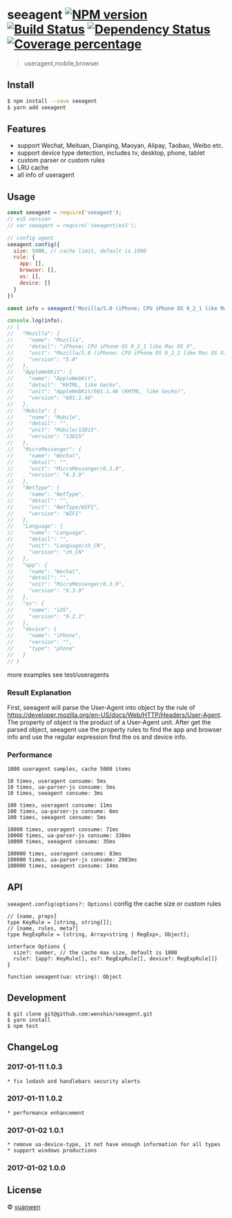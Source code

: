 # seeagent [![NPM version][npm-image]][npm-url] [![Build Status][travis-image]][travis-url] [![Dependency Status][daviddm-image]][daviddm-url] [![Coverage percentage][coveralls-image]][coveralls-url]
> useragent,mobile,browser


## Install

```sh
$ npm install --save seeagent
$ yarn add seeagent
```

## Features

* support Wechat, Meituan, Dianping, Maoyan, Alipay, Taobao, Weibo etc.
* support device type detection, includes tv, desktop, phone, tablet
* custom parser or custom rules
* LRU cache
* all info of useragent

## Usage

```js
const seeagent = require('seeagent');
// es5 version
// var seeagent = require('seeagent/es5');

// config agent
seeagent.config({
  size: 5000, // cache limit, default is 1000
  rule: {
    app: [],
    browser: [],
    os: [],
    device: []
  }
})

const info = seeagent('Mozilla/5.0 (iPhone; CPU iPhone OS 9_2_1 like Mac OS X) AppleWebKit/601.1.46 (KHTML, like Gecko) Mobile/13D15 MicroMessenger/6.3.9 NetType/WIFI Language/zh_CN');

console.log(info);
// {
//   "Mozilla": {
//     "name": "Mozilla",
//     "detail": "iPhone; CPU iPhone OS 9_2_1 like Mac OS X",
//     "unit": "Mozilla/5.0 (iPhone; CPU iPhone OS 9_2_1 like Mac OS X)",
//     "version": "5.0"
//   },
//   "AppleWebKit": {
//     "name": "AppleWebKit",
//     "detail": "KHTML, like Gecko",
//     "unit": "AppleWebKit/601.1.46 (KHTML, like Gecko)",
//     "version": "601.1.46"
//   },
//   "Mobile": {
//     "name": "Mobile",
//     "detail": "",
//     "unit": "Mobile/13D15",
//     "version": "13D15"
//   },
//   "MicroMessenger": {
//     "name": "Wechat",
//     "detail": "",
//     "unit": "MicroMessenger/6.3.9",
//     "version": "6.3.9"
//   },
//   "NetType": {
//     "name": "NetType",
//     "detail": "",
//     "unit": "NetType/WIFI",
//     "version": "WIFI"
//   },
//   "Language": {
//     "name": "Language",
//     "detail": "",
//     "unit": "Language/zh_CN",
//     "version": "zh_CN"
//   },
//   "app": {
//     "name": "Wechat",
//     "detail": "",
//     "unit": "MicroMessenger/6.3.9",
//     "version": "6.3.9"
//   },
//   "os": {
//     "name": "iOS",
//     "version": "9.2.1"
//   },
//   "device": {
//     "name": "iPhone",
//     "version": "",
//     "type": "phone"
//   }
// }
```
more examples see test/useragents

### Result Explanation
First, seeagent will parse the User-Agent into object by the rule of https://developer.mozilla.org/en-US/docs/Web/HTTP/Headers/User-Agent.
The property of object is the product of a User-Agent unit. After get the parsed object, seeagent use the property rules to find the app and browser info and use the regular expression find the os and device info.

### Performance

    1000 useragent samples, cache 5000 items

    10 times, useragent consume: 5ms
    10 times, ua-parser-js consume: 5ms
    10 times, seeagent consume: 3ms

    100 times, useragent consume: 11ms
    100 times, ua-parser-js consume: 6ms
    100 times, seeagent consume: 5ms

    10000 times, useragent consume: 71ms
    10000 times, ua-parser-js consume: 338ms
    10000 times, seeagent consume: 35ms

    100000 times, useragent consume: 83ms
    100000 times, ua-parser-js consume: 2983ms
    100000 times, seeagent consume: 14ms

## API

`seeagent.config(options?: Options)`
config the cache size or custom rules

    // [name, props]
    type KeyRule = [string, string[]];
    // [name, rules, meta?]
    type RegExpRule = [string, Array<string | RegExp>, Object];

    interface Options {
      size?: number, // the cache max size, default is 1000
      rule?: {app?: KeyRule[], os?: RegExpRule[], device?: RegExpRule[]}
    }

`function seeagent(ua: string): Object`

## Development

```
$ git clone git@github.com:wenshin/seeagent.git
$ yarn install
$ npm test
```

## ChangeLog

### 2017-01-11 1.0.3

    * fix lodash and handlebars security alerts

### 2017-01-11 1.0.2

    * performance enhancement

### 2017-01-02 1.0.1

    * remove ua-device-type, it not have enough information for all types
    * support windows productions

### 2017-01-02 1.0.0

## License

 © [yuanwen](https://github.com/wenshin)


[npm-image]: https://badge.fury.io/js/seeagent.svg
[npm-url]: https://npmjs.org/package/seeagent
[travis-image]: https://travis-ci.org/Meituan/seeagent.svg?branch=master
[travis-url]: https://travis-ci.org/Meituan/seeagent
[daviddm-image]: https://david-dm.org/Meituan/seeagent.svg?theme=shields.io
[daviddm-url]: https://david-dm.org/Meituan/seeagent
[coveralls-image]: https://coveralls.io/repos/Meituan/seeagent/badge.svg
[coveralls-url]: https://coveralls.io/r/Meituan/seeagent
